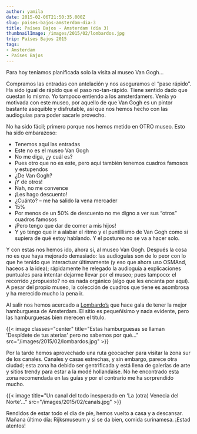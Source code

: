 ```yaml
---
author: yamila
date: 2015-02-06T21:50:35.000Z
slug: paises-bajos-amsterdam-dia-3
title: Países Bajos - Amsterdam (día 3)
thumbnailImage: /images/2015/02/lombardos.jpg
trip: Países Bajos 2015
tags:
- Amsterdam
- Países Bajos
---
```



Para hoy teníamos planificada solo la visita al museo Van Gogh…

Compramos las entradas con antelación y nos aseguramos el “pase rápido”. Ha sido igual de rápido que el paso no-tan-rápido. Tiene sentido dado que cuestan lo mismo. Yo tampoco entiendo a los amsterdamers. Venía yo motivada con este museo, por aquello de que Van Gogh es un pintor bastante asequible y disfrutable, así que nos hemos hecho con las audioguías para poder sacarle provecho.

No ha sido fácil; primero porque nos hemos metido en OTRO museo. Esto ha sido embarazoso:

- Tenemos aquí las entradas
- Este no es el museo Van Gogh
- No me diga, ¿y cuál es?
- Pues otro que no es este, pero aquí también tenemos cuadros famosos y estupendos
- ¿De Van Gogh?
- ¡Y de otros!
- Nah, no me convence
- ¡Les hago descuento!
- ¿Cuánto? – me ha salido la vena mercader
- 15%
- Por menos de un 50% de descuento no me digno a ver sus “otros” cuadros famosos
- ¡Pero tengo que dar de comer a mis hijos!
- Y yo tengo que ir a alabar el ritmo y el puntillismo de Van Gogh como si supiera de qué estoy hablando. Y el postureo no se va a hacer solo.

Y con estas nos hemos ido, ahora sí, al museo Van Gogh. Después la cosa no es que haya mejorado demasiado: las audioguías son de lo peor con lo que he tenido que interactuar últimamente (y eso que ahora uso OSMAnd, haceos a la idea); rápidamente he relegado la audioguía a explicaciones puntuales para intentar dejarme llevar por el museo; pues tampoco: el recorrido ¿propuesto? no es nada orgánico (algo que les encanta por aquí). A pesar del propio museo, la colección de cuadros que tiene es asombrosa y ha merecido mucho la pena ir.

Al salir nos hemos acercado a [Lombardo’s](http://www.lombardos.nl/) que hace gala de tener la mejor hamburguesa de Amsterdam. El sitio es pequeñísimo y nada evidente, pero las hamburguesas bien merecen el título.

{{< image classes="center" title="Estas hamburguesas se llaman 'Despídete de tus aterias' pero no sabemos por qué..." src="/images/2015/02/lombardos.jpg" >}}

Por la tarde hemos aprovechado una ruta geocacher para visitar la zona sur de los canales. Canales y casas estrechas, y sin embargo, parece otra ciudad; esta zona ha debido ser gentrificada y está llena de galerías de arte y sitios trendy para estar a la modé hollandaise. No he encontrado esta zona recomendada en las guías y por el contrario me ha sorprendido mucho.

{{< image title="Un canal del todo inesperado en 'La (otra) Venecia del Norte'..." src="/images/2015/02/canals.jpg" >}}

Rendidos de estar todo el día de pie, hemos vuelto a casa y a descansar. Mañana último día: Rijksmuseum y si se da bien, comida surinamesa. ¡Estad atentos!
